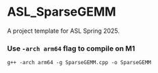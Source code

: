 # ASL_SparseGEMM

A project template for ASL Spring 2025.

### Use `-arch arm64` flag to compile on M1

`g++ -arch arm64 -g SparseGEMM.cpp -o SparseGEMM`
